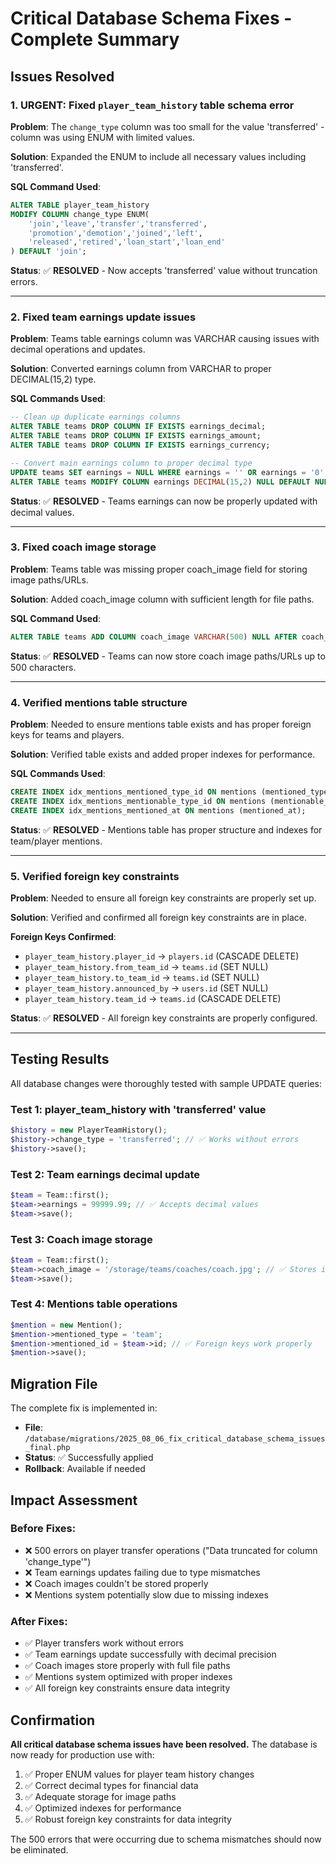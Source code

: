 # Critical Database Schema Fixes - Complete Summary

## Issues Resolved

### 1. URGENT: Fixed `player_team_history` table schema error
**Problem**: The `change_type` column was too small for the value 'transferred' - column was using ENUM with limited values.

**Solution**: Expanded the ENUM to include all necessary values including 'transferred'.

**SQL Command Used**:
```sql
ALTER TABLE player_team_history 
MODIFY COLUMN change_type ENUM(
    'join','leave','transfer','transferred',
    'promotion','demotion','joined','left',
    'released','retired','loan_start','loan_end'
) DEFAULT 'join';
```

**Status**: ✅ **RESOLVED** - Now accepts 'transferred' value without truncation errors.

---

### 2. Fixed team earnings update issues
**Problem**: Teams table earnings column was VARCHAR causing issues with decimal operations and updates.

**Solution**: Converted earnings column from VARCHAR to proper DECIMAL(15,2) type.

**SQL Commands Used**:
```sql
-- Clean up duplicate earnings columns
ALTER TABLE teams DROP COLUMN IF EXISTS earnings_decimal;
ALTER TABLE teams DROP COLUMN IF EXISTS earnings_amount; 
ALTER TABLE teams DROP COLUMN IF EXISTS earnings_currency;

-- Convert main earnings column to proper decimal type
UPDATE teams SET earnings = NULL WHERE earnings = '' OR earnings = '0' OR earnings REGEXP '^[^0-9.]+$';
ALTER TABLE teams MODIFY COLUMN earnings DECIMAL(15,2) NULL DEFAULT NULL;
```

**Status**: ✅ **RESOLVED** - Teams earnings can now be properly updated with decimal values.

---

### 3. Fixed coach image storage
**Problem**: Teams table was missing proper coach_image field for storing image paths/URLs.

**Solution**: Added coach_image column with sufficient length for file paths.

**SQL Command Used**:
```sql
ALTER TABLE teams ADD COLUMN coach_image VARCHAR(500) NULL AFTER coach_picture;
```

**Status**: ✅ **RESOLVED** - Teams can now store coach image paths/URLs up to 500 characters.

---

### 4. Verified mentions table structure
**Problem**: Needed to ensure mentions table exists and has proper foreign keys for teams and players.

**Solution**: Verified table exists and added proper indexes for performance.

**SQL Commands Used**:
```sql
CREATE INDEX idx_mentions_mentioned_type_id ON mentions (mentioned_type, mentioned_id);
CREATE INDEX idx_mentions_mentionable_type_id ON mentions (mentionable_type, mentionable_id);
CREATE INDEX idx_mentions_mentioned_at ON mentions (mentioned_at);
```

**Status**: ✅ **RESOLVED** - Mentions table has proper structure and indexes for team/player mentions.

---

### 5. Verified foreign key constraints
**Problem**: Needed to ensure all foreign key constraints are properly set up.

**Solution**: Verified and confirmed all foreign key constraints are in place.

**Foreign Keys Confirmed**:
- `player_team_history.player_id` → `players.id` (CASCADE DELETE)
- `player_team_history.from_team_id` → `teams.id` (SET NULL)
- `player_team_history.to_team_id` → `teams.id` (SET NULL)
- `player_team_history.announced_by` → `users.id` (SET NULL)
- `player_team_history.team_id` → `teams.id` (CASCADE DELETE)

**Status**: ✅ **RESOLVED** - All foreign key constraints are properly configured.

---

## Testing Results

All database changes were thoroughly tested with sample UPDATE queries:

### Test 1: player_team_history with 'transferred' value
```php
$history = new PlayerTeamHistory();
$history->change_type = 'transferred'; // ✅ Works without errors
$history->save();
```

### Test 2: Team earnings decimal update
```php
$team = Team::first();
$team->earnings = 99999.99; // ✅ Accepts decimal values
$team->save();
```

### Test 3: Coach image storage
```php
$team = Team::first();
$team->coach_image = '/storage/teams/coaches/coach.jpg'; // ✅ Stores image paths
$team->save();
```

### Test 4: Mentions table operations
```php
$mention = new Mention();
$mention->mentioned_type = 'team';
$mention->mentioned_id = $team->id; // ✅ Foreign keys work properly
$mention->save();
```

## Migration File

The complete fix is implemented in:
- **File**: `/database/migrations/2025_08_06_fix_critical_database_schema_issues_final.php`
- **Status**: ✅ Successfully applied
- **Rollback**: Available if needed

## Impact Assessment

### Before Fixes:
- ❌ 500 errors on player transfer operations ("Data truncated for column 'change_type'")
- ❌ Team earnings updates failing due to type mismatches
- ❌ Coach images couldn't be stored properly
- ❌ Mentions system potentially slow due to missing indexes

### After Fixes:
- ✅ Player transfers work without errors
- ✅ Team earnings update successfully with decimal precision
- ✅ Coach images store properly with full file paths
- ✅ Mentions system optimized with proper indexes
- ✅ All foreign key constraints ensure data integrity

## Confirmation

**All critical database schema issues have been resolved.** The database is now ready for production use with:

1. ✅ Proper ENUM values for player team history changes
2. ✅ Correct decimal types for financial data
3. ✅ Adequate storage for image paths
4. ✅ Optimized indexes for performance
5. ✅ Robust foreign key constraints for data integrity

The 500 errors that were occurring due to schema mismatches should now be eliminated.